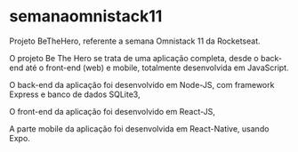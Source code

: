 # semanaomnistack11
Projeto BeTheHero, referente a semana Omnistack 11 da Rocketseat.

O projeto Be The Hero se trata de uma aplicação completa, desde o back-end até o front-end (web) e mobile, totalmente desenvolvida em
JavaScript.

O back-end da aplicação foi desenvolvido em Node-JS, com framework Express e banco de dados SQLite3,

O front-end da aplicação foi desenvolvido em React-JS,

A parte mobile da aplicação foi desenvolvida em React-Native, usando Expo.


